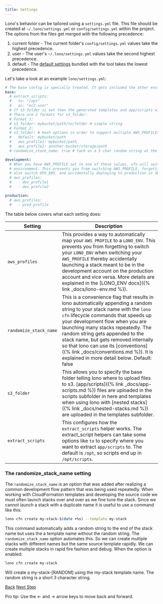 ```yaml
---
title: Settings
---
```


Lono's behavior can be tailored using a `settings.yml` file. This file should be created at `~/.lono/settings.yml` or `config/settings.yml` within the project.  The options from the files get merged with the following precedence:

1. current folder - The current folder's `config/settings.yml` values take the highest precedence.
2. user - The user's `~/.lono/settings.yml` values take the second highest precedence.
3. default - The [default settings](https://github.com/tongueroo/lono/blob/master/lib/lono/default/settings.yml) bundled with the tool takes the lowest precedence.

Let's take a look at an example `lono/settings.yml`:

```yaml
# The base config is specially treated. It gets included the other environments automatically.
base:
  # extract_scripts:
  #   to: "/opt"
  #   as: "ec2-user"
  # If s3_folder is set then the generated templates and app/scripts will automatically be uploaded to s3.
  # There are 2 formats for s3_folder:
  # Format 1:
  # s3_folder: mybucket/path/to/folder # simple string
  # Format 2:
  # s3_folder: # Hash options in order to support multiple AWS_PROFILEs
  #   default: mybucket/path
  #   aws_profile1: mybucket/path
  #   aws_profile2: another-bucket/storage/path
  # randomize_stack_name: true # tack on a 3 char random string at the end of the stack name for lono cfn create

development:
  # When you have AWS_PROFILE set to one of these values, ufo will switch to the desired
  # environment. This prevents you from switching AWS_PROFILE, forgetting to
  # also switch UFO_ENV, and accidentally deploying to production vs development.
  # aws_profiles:
  #   - dev_profile1
  #   - dev_profile2

production:
  # aws_profiles:
  #   - prod_profile
```

The table below covers what each setting does:

Setting  | Description
------------- | -------------
`aws_profiles`  | This provides a way to automatically map your `AWS_PROFILE` to a `LONO_ENV`. This prevents you from forgetting to switch your `LONO_ENV` when switching your `AWS_PROFILE` thereby accidentally launching a stack meant to be in the development account on the production account and vice versa. More details are explained in the [LONO_ENV docs]({% link _docs/lono-env.md %}).
`randomize_stack_name`  | This is a convenience flag that results in lono automatically appending a random string to your stack name with the `lono cfn` lifecycle commands that speeds up your development flow when you are launching many stacks repeatedly. The random string gets appended to the stack name, but gets removed internally so that lono can use its [conventions]({% link _docs/conventions.md %}). It is explained in more detail below. Default: false
`s3_folder`  | This allows you to specify the base folder telling lono where to upload files to s3.  [app/scripts]({% link _docs/app-scripts.md %}) files are uploaded in the scripts subfolder in here and templates when using lono with [nested stacks]({% link _docs/nested-stacks.md %}) are uploaded in the templates subfolder.
`extract_scripts` | This configures how the `extract_scripts` helper works.  The extract_script helpers can take some options like `to` to specify where you want to extract `app/scripts` to.  The default is `/opt`, so scripts end up in `/opt/scripts`.

### The randomize_stack_name setting

The `randomize_stack_name` is an option that was added after realizing a common development flow pattern that was being used repeatedly. When working with CloudFormation templates and developing the source code we must often launch stacks over and over as we fine tune the stack. Since we cannot launch a stack with a duplicate name it is useful to use a command like this:

```sh
lono cfn create my-stack-$(date +%s) --template my-stack
```

This command automatically adds a random string to the end of the stack name but uses the a template name without the random string. The `randomize_stack_name` option automates this. So we can create multiple stacks with different names but the same source template rapidly.  We can create multiple stacks in rapid fire fashion and debug.  When the option is enabled:

```sh
lono cfn create my-stack
```

Will create a my-stack-[RANDOM] using the my-stack template name.  The random string is a short 3 character string.

<a id="prev" class="btn btn-basic" href="{% link _docs/conventions.md %}">Back</a>
<a id="next" class="btn btn-primary" href="{% link _docs/starter-templates.md %}">Next Step</a>
<p class="keyboard-tip">Pro tip: Use the <- and -> arrow keys to move back and forward.</p>
